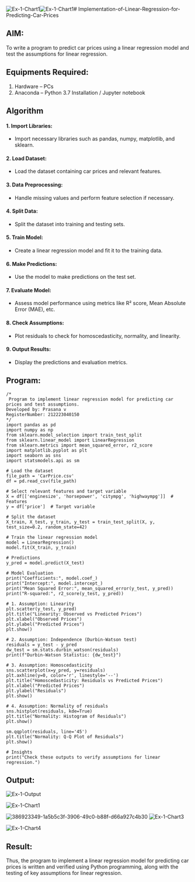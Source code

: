 ![Ex-1-Chart1](https://github.com/user-attachments/assets/8ff1dfcc-3f01-4df3-89b7-400397637699)![Ex-1-Chart1](https://github.com/user-attachments/assets/c86d794f-acf2-4fb2-b5f8-da7824884d5f)# Implementation-of-Linear-Regression-for-Predicting-Car-Prices
## AIM:
To write a program to predict car prices using a linear regression model and test the assumptions for linear regression.

## Equipments Required:
1. Hardware – PCs
2. Anaconda – Python 3.7 Installation / Jupyter notebook

## Algorithm
#### 1. Import Libraries: 
* Import necessary libraries such as pandas, numpy, matplotlib, and sklearn.
#### 2. Load Dataset: 
* Load the dataset containing car prices and relevant features.
#### 3. Data Preprocessing: 
* Handle missing values and perform feature selection if necessary.
#### 4. Split Data: 
* Split the dataset into training and testing sets.
#### 5. Train Model: 
* Create a linear regression model and fit it to the training data.
#### 6. Make Predictions: 
* Use the model to make predictions on the test set.
#### 7. Evaluate Model: 
* Assess model performance using metrics like R² score, Mean Absolute Error (MAE), etc.
#### 8. Check Assumptions: 
* Plot residuals to check for homoscedasticity, normality, and linearity.
#### 9. Output Results: 
* Display the predictions and evaluation metrics.
## Program:
```
/*
 Program to implement linear regression model for predicting car prices and test assumptions.
Developed by: Prasana v 
RegisterNumber: 212223040150
*/
import pandas as pd
import numpy as np
from sklearn.model_selection import train_test_split
from sklearn.linear_model import LinearRegression
from sklearn.metrics import mean_squared_error, r2_score
import matplotlib.pyplot as plt
import seaborn as sns
import statsmodels.api as sm

# Load the dataset
file_path = 'CarPrice.csv'
df = pd.read_csv(file_path)

# Select relevant features and target variable
X = df[['enginesize', 'horsepower', 'citympg', 'highwaympg']]  # Features
y = df['price']  # Target variable

# Split the dataset
X_train, X_test, y_train, y_test = train_test_split(X, y, test_size=0.2, random_state=42)

# Train the linear regression model
model = LinearRegression()
model.fit(X_train, y_train)

# Predictions
y_pred = model.predict(X_test)

# Model Evaluation
print("Coefficients:", model.coef_)
print("Intercept:", model.intercept_)
print("Mean Squared Error:", mean_squared_error(y_test, y_pred))
print("R-squared:", r2_score(y_test, y_pred))

# 1. Assumption: Linearity
plt.scatter(y_test, y_pred)
plt.title("Linearity: Observed vs Predicted Prices")
plt.xlabel("Observed Prices")
plt.ylabel("Predicted Prices")
plt.show()

# 2. Assumption: Independence (Durbin-Watson test)
residuals = y_test - y_pred
dw_test = sm.stats.durbin_watson(residuals)
print(f"Durbin-Watson Statistic: {dw_test}")

# 3. Assumption: Homoscedasticity
sns.scatterplot(x=y_pred, y=residuals)
plt.axhline(y=0, color='r', linestyle='--')
plt.title("Homoscedasticity: Residuals vs Predicted Prices")
plt.xlabel("Predicted Prices")
plt.ylabel("Residuals")
plt.show()

# 4. Assumption: Normality of residuals
sns.histplot(residuals, kde=True)
plt.title("Normality: Histogram of Residuals")
plt.show()

sm.qqplot(residuals, line='45')
plt.title("Normality: Q-Q Plot of Residuals")
plt.show()

# Insights
print("Check these outputs to verify assumptions for linear regression.")
```

## Output:
![Ex-1-Output](https://github.com/user-attachments/assets/3f8b5bcc-e786-493b-aa3a-ca25c5df1c38)

![Ex-1-Chart1](https://github.com/user-attachments/assets/d40c3282-5873-45b2-ab09-d3a6531fc94e)

![386923349-1a5b5c3f-3906-49c0-b88f-d66a927c4b30](https://github.com/user-attachments/assets/99a92e5a-2028-4718-b813-324a784bc4da)
![Ex-1-Chart3](https://github.com/user-attachments/assets/04a60b61-298d-4ec0-8ee5-80b0780aedcb)

![Ex-1-Chart4](https://github.com/user-attachments/assets/9f419efc-fd54-43d2-a2b0-343b73ebfa7e)




## Result:
Thus, the program to implement a linear regression model for predicting car prices is written and verified using Python programming, along with the testing of key assumptions for linear regression.
